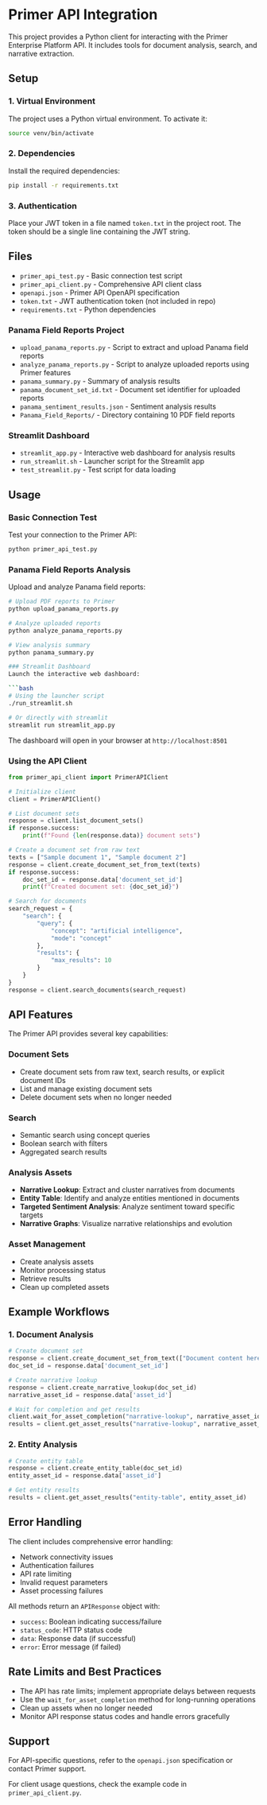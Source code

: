 # Primer API Integration

This project provides a Python client for interacting with the Primer Enterprise Platform API. It includes tools for document analysis, search, and narrative extraction.

## Setup

### 1. Virtual Environment
The project uses a Python virtual environment. To activate it:

```bash
source venv/bin/activate
```

### 2. Dependencies
Install the required dependencies:

```bash
pip install -r requirements.txt
```

### 3. Authentication
Place your JWT token in a file named `token.txt` in the project root. The token should be a single line containing the JWT string.

## Files

- `primer_api_test.py` - Basic connection test script
- `primer_api_client.py` - Comprehensive API client class
- `openapi.json` - Primer API OpenAPI specification
- `token.txt` - JWT authentication token (not included in repo)
- `requirements.txt` - Python dependencies

### Panama Field Reports Project
- `upload_panama_reports.py` - Script to extract and upload Panama field reports
- `analyze_panama_reports.py` - Script to analyze uploaded reports using Primer features
- `panama_summary.py` - Summary of analysis results
- `panama_document_set_id.txt` - Document set identifier for uploaded reports
- `panama_sentiment_results.json` - Sentiment analysis results
- `Panama_Field_Reports/` - Directory containing 10 PDF field reports

### Streamlit Dashboard
- `streamlit_app.py` - Interactive web dashboard for analysis results
- `run_streamlit.sh` - Launcher script for the Streamlit app
- `test_streamlit.py` - Test script for data loading

## Usage

### Basic Connection Test
Test your connection to the Primer API:

```bash
python primer_api_test.py
```

### Panama Field Reports Analysis
Upload and analyze Panama field reports:

```bash
# Upload PDF reports to Primer
python upload_panama_reports.py

# Analyze uploaded reports
python analyze_panama_reports.py

# View analysis summary
python panama_summary.py

### Streamlit Dashboard
Launch the interactive web dashboard:

```bash
# Using the launcher script
./run_streamlit.sh

# Or directly with streamlit
streamlit run streamlit_app.py
```

The dashboard will open in your browser at `http://localhost:8501`

### Using the API Client
```python
from primer_api_client import PrimerAPIClient

# Initialize client
client = PrimerAPIClient()

# List document sets
response = client.list_document_sets()
if response.success:
    print(f"Found {len(response.data)} document sets")

# Create a document set from raw text
texts = ["Sample document 1", "Sample document 2"]
response = client.create_document_set_from_text(texts)
if response.success:
    doc_set_id = response.data['document_set_id']
    print(f"Created document set: {doc_set_id}")

# Search for documents
search_request = {
    "search": {
        "query": {
            "concept": "artificial intelligence",
            "mode": "concept"
        },
        "results": {
            "max_results": 10
        }
    }
}
response = client.search_documents(search_request)
```

## API Features

The Primer API provides several key capabilities:

### Document Sets
- Create document sets from raw text, search results, or explicit document IDs
- List and manage existing document sets
- Delete document sets when no longer needed

### Search
- Semantic search using concept queries
- Boolean search with filters
- Aggregated search results

### Analysis Assets
- **Narrative Lookup**: Extract and cluster narratives from documents
- **Entity Table**: Identify and analyze entities mentioned in documents
- **Targeted Sentiment Analysis**: Analyze sentiment toward specific targets
- **Narrative Graphs**: Visualize narrative relationships and evolution

### Asset Management
- Create analysis assets
- Monitor processing status
- Retrieve results
- Clean up completed assets

## Example Workflows

### 1. Document Analysis
```python
# Create document set
response = client.create_document_set_from_text(["Document content here"])
doc_set_id = response.data['document_set_id']

# Create narrative lookup
response = client.create_narrative_lookup(doc_set_id)
narrative_asset_id = response.data['asset_id']

# Wait for completion and get results
client.wait_for_asset_completion("narrative-lookup", narrative_asset_id)
results = client.get_asset_results("narrative-lookup", narrative_asset_id)
```

### 2. Entity Analysis
```python
# Create entity table
response = client.create_entity_table(doc_set_id)
entity_asset_id = response.data['asset_id']

# Get entity results
results = client.get_asset_results("entity-table", entity_asset_id)
```

## Error Handling

The client includes comprehensive error handling:

- Network connectivity issues
- Authentication failures
- API rate limiting
- Invalid request parameters
- Asset processing failures

All methods return an `APIResponse` object with:
- `success`: Boolean indicating success/failure
- `status_code`: HTTP status code
- `data`: Response data (if successful)
- `error`: Error message (if failed)

## Rate Limits and Best Practices

- The API has rate limits; implement appropriate delays between requests
- Use the `wait_for_asset_completion` method for long-running operations
- Clean up assets when no longer needed
- Monitor API response status codes and handle errors gracefully

## Support

For API-specific questions, refer to the `openapi.json` specification or contact Primer support.

For client usage questions, check the example code in `primer_api_client.py`. 